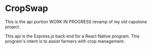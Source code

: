 # CropSwap

This is the api portion WORK IN PROGRESS revamp of my old capstone project.

This api is the Express.js back end for a React Native program. This program's 
intent is to assist farmers with crop management. 

